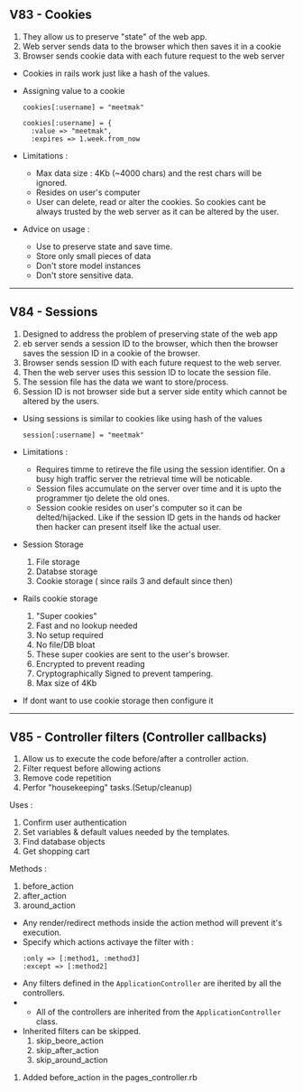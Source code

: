 ## V83 - Cookies 

1. They allow us to preserve "state" of the web app.
2. Web server sends data to the browser which then saves it in a cookie
3. Browser sends cookie data with each future request to the web server

- Cookies in rails work just like a hash of the values.
- Assigning value to a cookie 
  ```
  cookies[:username] = "meetmak" 

  cookies[:username] = {
    :value => "meetmak",
    :expires => 1.week.from_now 
  ```

- Limitations :
  - Max data size : 4Kb (~4000 chars) and the rest chars will be ignored.
  - Resides on user's computer
  - User can delete, read or alter the cookies. So cookies cant be always trusted by the web server as it can be altered by the user.

- Advice on usage :
  - Use to preserve state and save time.
  - Store only small pieces of data
  - Don't store model instances
  - Don't store sensitive data. 

---
## V84 - Sessions 

1. Designed to address the problem of preserving state of the web app
2. eb server sends a session ID  to the browser, which then the browser saves the session ID in a cookie of the browser.
3. Browser sends session ID with each future request to the web server.
4. Then the web server uses this session ID to locate the session file.
5. The session file has the data we want to store/process.
6. Session ID is not browser side but a server side entity which cannot be altered by the users.

- Using sessions is similar to cookies like using hash of the values 
  ```
  session[:username] = "meetmak"
  ```

- Limitations :
  - Requires timme to retireve the file using the session identifier. On a busy high traffic server the retrieval time will be noticable.
  - Session files accumulate on the server over time and it is upto the programmer tjo delete the old ones.
  - Session cookie resides on user's computer so it can be delted/hijacked. Like if the session ID gets in the hands od hacker then hacker can present itself like the actual user.

- Session Storage 
  1. File storage 
  2. Databse storage
  3. Cookie storage ( since rails 3 and default since then)

- Rails cookie storage
  1. "Super cookies"
  2. Fast and no lookup needed
  3. No setup required
  4. No file/DB bloat
  5. These super cookies are sent to the user's browser.
  6. Encrypted to prevent reading
  7. Cryptographically Signed to prevent tampering.
  8. Max size of 4Kb
  
- If dont want to use cookie storage then configure it 

---
## V85 - Controller filters (Controller callbacks)


1. Allow us to execute the code before/after a controller action.
2. Filter request before allowing actions
3. Remove code repetition
4. Perfor "housekeeping" tasks.(Setup/cleanup)

Uses : 

1. Confirm user authentication 
2. Set variables & default values needed by the templates.
3. Find database objects
4. Get shopping cart 
   
Methods :

1. before_action
2. after_action
3. around_action

- Any render/redirect methods inside the action method will prevent it's execution.
- Specify which actions activaye the filter with :
  ```
  :only => [:method1, :method3]
  :except => [:method2]
  ```
- Any filters defined in the `ApplicationController` are iherited by all the controllers.
- * All of the controllers are inherited from the `ApplicationController` class.
- Inherited filters can be skipped.
  1. skip_beore_action
  2. skip_after_action
  3. skip_around_action 

 1. Added before_action in the pages_controller.rb  